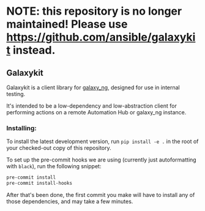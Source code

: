 # NOTE: this repository is no longer maintained! Please use https://github.com/ansible/galaxykit instead.

## Galaxykit

Galaxykit is a client library for [galaxy\_ng](https://github.com/ansible/galaxy_ng), designed for use in internal testing.

It's intended to be a low-dependency and low-abstraction client for performing actions on a remote Automation Hub or galaxy\_ng instance.

### Installing:

To install the latest development version, run `pip install -e .` in the root of your checked-out copy of this repository.

To set up the pre-commit hooks we are using (currently just autoformatting with `black`), run the following snippet:

```bash
pre-commit install
pre-commit install-hooks
```

After that's been done, the first commit you make will have to install any of those dependencies, and may take a few minutes.
